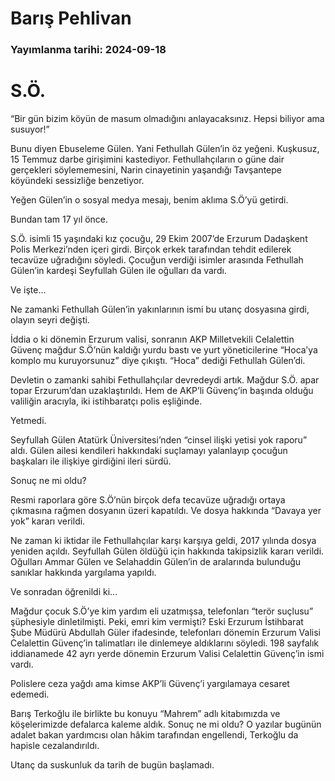 # Barış Pehlivan

### Yayımlanma tarihi: 2024-09-18

# S.Ö.

“Bir gün bizim köyün de masum olmadığını anlayacaksınız. Hepsi biliyor ama susuyor!”

Bunu diyen Ebuseleme Gülen. Yani Fethullah Gülen’in öz yeğeni. Kuşkusuz, 15 Temmuz darbe girişimini kastediyor. Fethullahçıların o güne dair gerçekleri söylememesini, Narin cinayetinin yaşandığı Tavşantepe köyündeki sessizliğe benzetiyor.

Yeğen Gülen’in o sosyal medya mesajı, benim aklıma S.Ö’yü getirdi.

Bundan tam 17 yıl önce.

S.Ö. isimli 15 yaşındaki kız çocuğu, 29 Ekim 2007’de Erzurum Dadaşkent Polis Merkezi’nden içeri girdi. Birçok erkek tarafından tehdit edilerek tecavüze uğradığını söyledi. Çocuğun verdiği isimler arasında Fethullah Gülen’in kardeşi Seyfullah Gülen ile oğulları da vardı.

Ve işte...

Ne zamanki Fethullah Gülen’in yakınlarının ismi bu utanç dosyasına girdi, olayın seyri değişti.

İddia o ki dönemin Erzurum valisi, sonranın AKP Milletvekili Celalettin Güvenç mağdur S.Ö’nün kaldığı yurdu bastı ve yurt yöneticilerine “Hoca’ya komplo mu kuruyorsunuz” diye çıkıştı. “Hoca” dediği Fethullah Gülen’di.

Devletin o zamanki sahibi Fethullahçılar devredeydi artık. Mağdur S.Ö. apar topar Erzurum’dan uzaklaştırıldı. Hem de AKP’li Güvenç’in başında olduğu valiliğin aracıyla, iki istihbaratçı polis eşliğinde.

Yetmedi.

Seyfullah Gülen Atatürk Üniversitesi’nden “cinsel ilişki yetisi yok raporu” aldı. Gülen ailesi kendileri hakkındaki suçlamayı yalanlayıp çocuğun başkaları ile ilişkiye girdiğini ileri sürdü.

Sonuç ne mi oldu?

Resmi raporlara göre S.Ö’nün birçok defa tecavüze uğradığı ortaya çıkmasına rağmen dosyanın üzeri kapatıldı. Ve dosya hakkında “Davaya yer yok” kararı verildi.

Ne zaman ki iktidar ile Fethullahçılar karşı karşıya geldi, 2017 yılında dosya yeniden açıldı. Seyfullah Gülen öldüğü için hakkında takipsizlik kararı verildi. Oğulları Ammar Gülen ve Selahaddin Gülen’in de aralarında bulunduğu sanıklar hakkında yargılama yapıldı.

Ve sonradan öğrenildi ki...

Mağdur çocuk S.Ö’ye kim yardım eli uzatmışsa, telefonları “terör suçlusu” şüphesiyle dinletilmişti. Peki, emri kim vermişti? Eski Erzurum İstihbarat Şube Müdürü Abdullah Güler ifadesinde, telefonları dönemin Erzurum Valisi Celalettin Güvenç’in talimatları ile dinlemeye aldıklarını söyledi. 198 sayfalık iddianamede 42 ayrı yerde dönemin Erzurum Valisi Celalettin Güvenç’in ismi vardı.

Polislere ceza yağdı ama kimse AKP’li Güvenç’i yargılamaya cesaret edemedi.

Barış Terkoğlu ile birlikte bu konuyu “Mahrem” adlı kitabımızda ve köşelerimizde defalarca kaleme aldık. Sonuç ne mi oldu? O yazılar bugünün adalet bakan yardımcısı olan hâkim tarafından engellendi, Terkoğlu da hapisle cezalandırıldı.

Utanç da suskunluk da tarih de bugün başlamadı.

